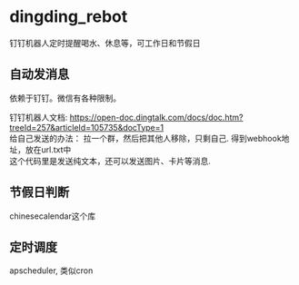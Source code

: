 # dingding_rebot
钉钉机器人定时提醒喝水、休息等，可工作日和节假日

## 自动发消息

依赖于钉钉。微信有各种限制。

钉钉机器人文档: https://open-doc.dingtalk.com/docs/doc.htm?treeId=257&articleId=105735&docType=1    
给自己发送的办法： 拉一个群，然后把其他人移除，只剩自己. 得到webhook地址，放在url.txt中    
这个代码里是发送纯文本，还可以发送图片、卡片等消息.    

## 节假日判断

chinesecalendar这个库

## 定时调度

apscheduler, 类似cron
